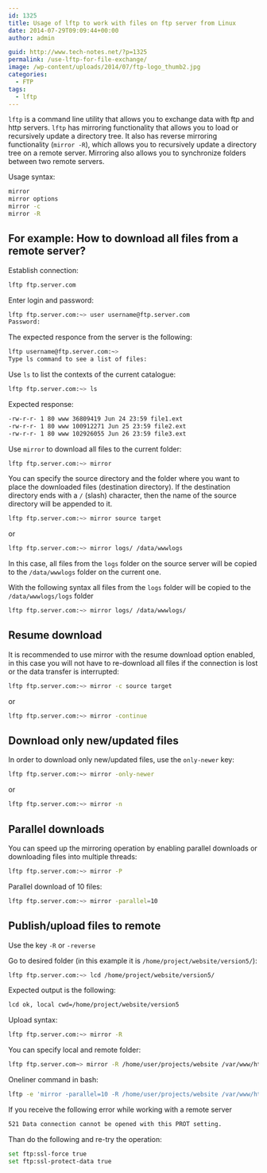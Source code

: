 ```yaml
---
id: 1325
title: Usage of lftp to work with files on ftp server from Linux
date: 2014-07-29T09:09:44+00:00
author: admin

guid: http://www.tech-notes.net/?p=1325
permalink: /use-lftp-for-file-exchange/
image: /wp-content/uploads/2014/07/ftp-logo_thumb2.jpg
categories:
  - FTP
tags:
  - lftp
---
```

`lftp` is a command line utility that allows you to exchange data with ftp and http servers. `lftp` has mirroring functionality that allows you to load or recursively update a directory tree. It also has reverse mirroring functionality (`mirror -R`), which allows you to recursively update a directory tree on a remote server. Mirroring also allows you to synchronize folders between two remote servers.

Usage syntax:
```bash
mirror  
mirror options  
mirror -c  
mirror -R
```

## For example: How to download all files from a remote server?

Establish connection:
```bash
lftp ftp.server.com
```

Enter login and password:
```bash
lftp ftp.server.com:~> user username@ftp.server.com  
Password:
```

The expected responce from the server is the following:
```bash
lftp username@ftp.server.com:~>  
Type ls command to see a list of files:
```

Use `ls` to list the contexts of the current catalogue:
```bash
lftp ftp.server.com:~> ls
```

Expected response:
```bash
-rw-r-r- 1 80 www 36809419 Jun 24 23:59 file1.ext  
-rw-r-r- 1 80 www 100912271 Jun 25 23:59 file2.ext  
-rw-r-r- 1 80 www 102926055 Jun 26 23:59 file3.ext
```

Use `mirror` to download all files to the current folder:
```bash
lftp ftp.server.com:~> mirror
```

You can specify the source directory and the folder where you want to place the downloaded files (destination directory). If the destination directory ends with a `/` (slash) character, then the name of the source directory will be appended to it.
```bash
lftp ftp.server.com:~> mirror source target
```

or
```bash
lftp ftp.server.com:~> mirror logs/ /data/wwwlogs
```

In this case, all files from the `logs` folder on the source server will be copied to the `/data/wwwlogs` folder on the current one.

With the following syntax all files from the `logs` folder will be copied to the `/data/wwwlogs/logs` folder
```bash
lftp ftp.server.com:~> mirror logs/ /data/wwwlogs/
```

## Resume download
It is recommended to use mirror with the resume download option enabled, in this case you will not have to re-download all files if the connection is lost or the data transfer is interrupted:
```bash
lftp ftp.server.com:~> mirror -c source target
```

or
```bash
lftp ftp.server.com:~> mirror -continue
```

## Download only new/updated files
In order to download only new/updated files, use the `only-newer` key:
```bash
lftp ftp.server.com:~> mirror -only-newer
```

or
```bash
lftp ftp.server.com:~> mirror -n
```

## Parallel downloads
You can speed up the mirroring operation by enabling parallel downloads or downloading files into multiple threads:
```bash
lftp ftp.server.com:~> mirror -P
```

Parallel download of 10 files:
```bash
lftp ftp.server.com:~> mirror -parallel=10
```


## Publish/upload files to remote

Use the key `-R` or `-reverse`

Go to desired folder (in this example it is `/home/project/website/version5/`):

```bash
lftp ftp.server.com:~> lcd /home/project/website/version5/
```

Expected output is the following:
```bash
lcd ok, local cwd=/home/project/website/version5
```

Upload syntax:
```bash
lftp ftp.server.com:~> mirror -R
```

You can specify local and remote folder:

```bash
lftp ftp.server.com~> mirror -R /home/user/projects/website /var/www/html
```

Oneliner command in bash:
```bash
lftp -e 'mirror -parallel=10 -R /home/user/projects/website /var/www/html' -u логин,пароль адрес_сервера
```

If you receive the following error while working with a remote server
```bash
521 Data connection cannot be opened with this PROT setting.
```

Than do the following and re-try the operation:
```bash
set ftp:ssl-force true  
set ftp:ssl-protect-data true
```
